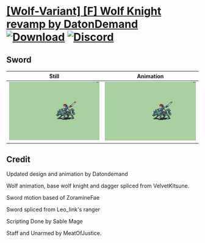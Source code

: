 # [\[Wolf-Variant\] \[F\] Wolf Knight revamp by DatonDemand](./) [![Download](https://img.shields.io/badge/Download--red?style=social&logo=github)](https://minhaskamal.github.io/DownGit/#/home?url=https://github.com/Klokinator/FE-Repo/tree/main/Battle%20Animations%2FMounted%20-%20Dismounted%2C%20Monsters%2C%20Misc%2F%5BWolf-Variant%5D%20%5BF%5D%20Wolf%20Knight%20revamp%20by%20DatonDemand%2F1.%20Sword) [![Discord](https://img.shields.io/badge/Discord--blue?style=social&logo=discord)](https://discord.gg/C7VNGnyTPA)

## Sword

| Still | Animation |
| :---: | :-------: |
| ![Sword still](./Sword_000.png) | ![Sword](./Sword.gif) |

## Credit

Updated design and animation by Datondemand

Wolf animation, base wolf knight and dagger spliced from VelvetKitsune.

Sword motion based of ZoramineFae

Sword spliced from Leo_link's ranger

Scripting Done by Sable Mage

Staff and Unarmed by MeatOfJustice.

